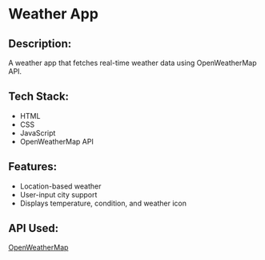# Weather App

## Description:
A weather app that fetches real-time weather data using OpenWeatherMap API.

## Tech Stack:
- HTML
- CSS
- JavaScript
- OpenWeatherMap API

## Features:
- Location-based weather
- User-input city support
- Displays temperature, condition, and weather icon

##  API Used:
[OpenWeatherMap](https://openweathermap.org/)

